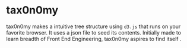 # tax0n0my

tax0n0my makes a intuitive tree structure using `d3.js` that runs on your favorite browser. It uses a json file to seed its contents. Initially made to learn breadth of Front End Engineering, tax0n0my aspires to find itself .
